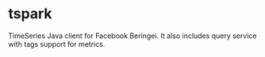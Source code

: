 # tspark
TimeSeries Java client for Facebook Beringei. It also includes query service with tags support for metrics.
